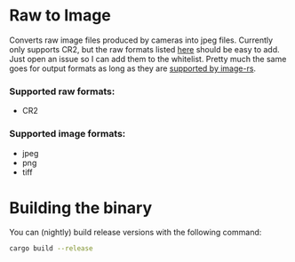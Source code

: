 # Raw to Image

Converts raw image files produced by cameras into jpeg files.
Currently only supports CR2, but the raw formats listed [here](https://crates.io/crates/rawloader/) should be easy to add.
Just open an issue so I can add them to the whitelist.
Pretty much the same goes for output formats as long as they are [supported by image-rs](https://docs.rs/image/latest/image/codecs/index.html).

### Supported raw formats:
* CR2

### Supported image formats:
* jpeg
* png
* tiff


# Building the binary
You can (nightly) build release versions with the following command:
```sh
cargo build --release
```
